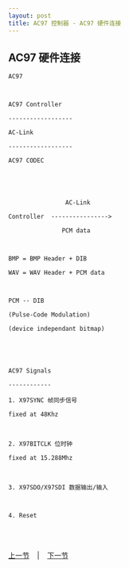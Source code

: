 ```yaml
---
layout: post
title: AC97 控制器 - AC97 硬件连接
---
```


## AC97 硬件连接
	AC97
	
	
	
	AC97 Controller
	
	------------------
	
	AC-Link
	
	------------------
	
	AC97 CODEC
	
	
	
	
	
	                AC-Link
	
	Controller  ---------------->
	
	               PCM data
	
	
	
	BMP = BMP Header + DIB
	
	WAV = WAV Header + PCM data
	
	
	
	PCM -- DIB 
	
	(Pulse-Code Modulation)
	
	(device independant bitmap)
	
	
	
	
	
	AC97 Signals
	
	------------
	
	1. X97SYNC 帧同步信号
	
	fixed at 48Khz
	
	
	
	2. X97BITCLK 位时钟
	
	fixed at 15.288Mhz
	
	
	
	3. X97SDO/X97SDI 数据输出/输入
	
	
	
	4. Reset


<br> <br> 
<div> <a href="chp14-6.html">上一节</a> &nbsp;&nbsp; | &nbsp;&nbsp; <a href="chp15-2.html">下一节</a> </div> <br> <br>
